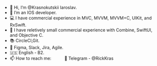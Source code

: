 - 👋 Hi, I’m @Krasnokutskii Iaroslav.
- 👀 I’m an IOS developer.
- 💻 I have commercial experience in MVC, MVVM, MVVM+C, UIKit, and RxSwift.
- 🌱 I have reletively small commercial experience with Combine, SwiftUI, and Objective C.
- 📚 CircleCI,Git.
- 💬 Figma, Slack, Jira, Agile.
- 🇺🇸 English - B2.
- 📫 How to reach me:           📲 Telegram - @RickKras


          
  

<!---
Krasnokutskii/Krasnokutskii is a ✨ special ✨ repository because its `README.md` (this file) appears on your GitHub profile.
You can click the Preview link to take a look at your changes.
--->
